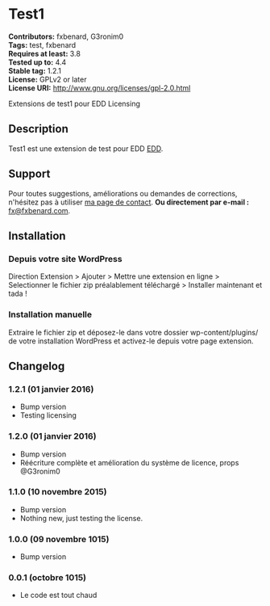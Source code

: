 # Test1 #
**Contributors:** fxbenard, G3ronim0  
**Tags:** test, fxbenard  
**Requires at least:** 3.8  
**Tested up to:** 4.4  
**Stable tag:** 1.2.1  
**License:** GPLv2 or later  
**License URI:** http://www.gnu.org/licenses/gpl-2.0.html  

Extensions de test1 pour EDD Licensing

## Description ##

Test1 est une extension de test pour EDD [EDD](https://fxbenard.com/recommande/easydigitaldownloads/).


## Support ##

Pour toutes suggestions, améliorations ou demandes de corrections, n'hésitez pas à utiliser [ma page de contact](https://fxbenard.com/contact/).
**Ou directement par e-mail :** fx@fxbenard.com.  


## Installation ##

### Depuis votre site WordPress  ###
Direction Extension > Ajouter > Mettre une extension en ligne > Selectionner le fichier zip préalablement téléchargé > Installer maintenant et tada !

### Installation manuelle ###
Extraire le fichier zip et déposez-le dans votre dossier wp-content/plugins/ de votre installation WordPress et activez-le depuis votre page extension.


## Changelog ##

### 1.2.1 (01 janvier 2016) ###
* Bump version
* Testing licensing

### 1.2.0 (01 janvier 2016) ###
* Bump version
* Réécriture complète et amélioration du système de licence, props @G3ronim0

### 1.1.0 (10 novembre 2015) ###
* Bump version
* Nothing new, just testing the license.

### 1.0.0 (09 novembre 1015) ###
* Bump version

### 0.0.1 (octobre 1015) ###
* Le code est tout chaud